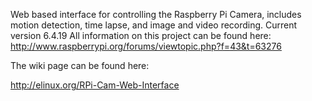 Web based interface for controlling the Raspberry Pi Camera, includes motion detection, time lapse, and image and video recording.
Current version 6.4.19
All information on this project can be found here: http://www.raspberrypi.org/forums/viewtopic.php?f=43&t=63276

The wiki page can be found here:

http://elinux.org/RPi-Cam-Web-Interface
